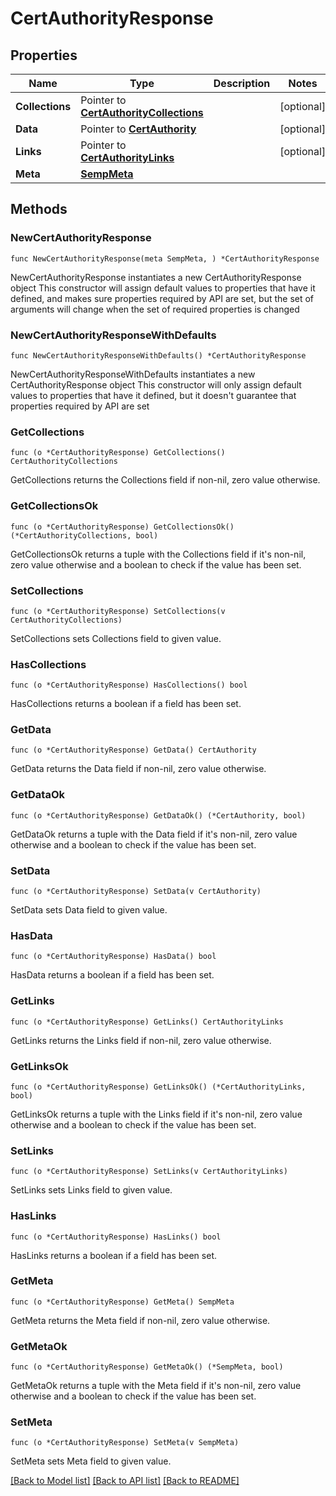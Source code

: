 # CertAuthorityResponse

## Properties

Name | Type | Description | Notes
------------ | ------------- | ------------- | -------------
**Collections** | Pointer to [**CertAuthorityCollections**](CertAuthorityCollections.md) |  | [optional] 
**Data** | Pointer to [**CertAuthority**](CertAuthority.md) |  | [optional] 
**Links** | Pointer to [**CertAuthorityLinks**](CertAuthorityLinks.md) |  | [optional] 
**Meta** | [**SempMeta**](SempMeta.md) |  | 

## Methods

### NewCertAuthorityResponse

`func NewCertAuthorityResponse(meta SempMeta, ) *CertAuthorityResponse`

NewCertAuthorityResponse instantiates a new CertAuthorityResponse object
This constructor will assign default values to properties that have it defined,
and makes sure properties required by API are set, but the set of arguments
will change when the set of required properties is changed

### NewCertAuthorityResponseWithDefaults

`func NewCertAuthorityResponseWithDefaults() *CertAuthorityResponse`

NewCertAuthorityResponseWithDefaults instantiates a new CertAuthorityResponse object
This constructor will only assign default values to properties that have it defined,
but it doesn't guarantee that properties required by API are set

### GetCollections

`func (o *CertAuthorityResponse) GetCollections() CertAuthorityCollections`

GetCollections returns the Collections field if non-nil, zero value otherwise.

### GetCollectionsOk

`func (o *CertAuthorityResponse) GetCollectionsOk() (*CertAuthorityCollections, bool)`

GetCollectionsOk returns a tuple with the Collections field if it's non-nil, zero value otherwise
and a boolean to check if the value has been set.

### SetCollections

`func (o *CertAuthorityResponse) SetCollections(v CertAuthorityCollections)`

SetCollections sets Collections field to given value.

### HasCollections

`func (o *CertAuthorityResponse) HasCollections() bool`

HasCollections returns a boolean if a field has been set.

### GetData

`func (o *CertAuthorityResponse) GetData() CertAuthority`

GetData returns the Data field if non-nil, zero value otherwise.

### GetDataOk

`func (o *CertAuthorityResponse) GetDataOk() (*CertAuthority, bool)`

GetDataOk returns a tuple with the Data field if it's non-nil, zero value otherwise
and a boolean to check if the value has been set.

### SetData

`func (o *CertAuthorityResponse) SetData(v CertAuthority)`

SetData sets Data field to given value.

### HasData

`func (o *CertAuthorityResponse) HasData() bool`

HasData returns a boolean if a field has been set.

### GetLinks

`func (o *CertAuthorityResponse) GetLinks() CertAuthorityLinks`

GetLinks returns the Links field if non-nil, zero value otherwise.

### GetLinksOk

`func (o *CertAuthorityResponse) GetLinksOk() (*CertAuthorityLinks, bool)`

GetLinksOk returns a tuple with the Links field if it's non-nil, zero value otherwise
and a boolean to check if the value has been set.

### SetLinks

`func (o *CertAuthorityResponse) SetLinks(v CertAuthorityLinks)`

SetLinks sets Links field to given value.

### HasLinks

`func (o *CertAuthorityResponse) HasLinks() bool`

HasLinks returns a boolean if a field has been set.

### GetMeta

`func (o *CertAuthorityResponse) GetMeta() SempMeta`

GetMeta returns the Meta field if non-nil, zero value otherwise.

### GetMetaOk

`func (o *CertAuthorityResponse) GetMetaOk() (*SempMeta, bool)`

GetMetaOk returns a tuple with the Meta field if it's non-nil, zero value otherwise
and a boolean to check if the value has been set.

### SetMeta

`func (o *CertAuthorityResponse) SetMeta(v SempMeta)`

SetMeta sets Meta field to given value.



[[Back to Model list]](../README.md#documentation-for-models) [[Back to API list]](../README.md#documentation-for-api-endpoints) [[Back to README]](../README.md)


